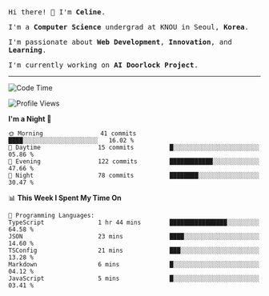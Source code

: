 <p><samp>Hi there! 👋 I'm <b>Celine</b>.</samp></p>
<p><samp>I'm a <b>Computer Science</b> undergrad at KNOU in Seoul, <b>Korea</b>.</samp></p>
<p><samp>I'm passionate about <b>Web Development</b>, <b>Innovation</b>, and <b>Learning</b>.</samp></p>
<p><samp>I'm currently working on <b>AI Doorlock Project</b>.</samp></p>
<hr>

<!--START_SECTION:celine-->
![Code Time](http://img.shields.io/badge/Code%20Time-57%20hrs%2017%20mins-blue)

![Profile Views](http://img.shields.io/badge/Profile%20Views-0-blue)

**I'm a Night 🦉** 

```text
🌞 Morning                41 commits          ████░░░░░░░░░░░░░░░░░░░░░   16.02 % 
🌆 Daytime                15 commits          █░░░░░░░░░░░░░░░░░░░░░░░░   05.86 % 
🌃 Evening                122 commits         ████████████░░░░░░░░░░░░░   47.66 % 
🌙 Night                  78 commits          ████████░░░░░░░░░░░░░░░░░   30.47 % 
```


📊 **This Week I Spent My Time On** 

```text
💬 Programming Languages: 
TypeScript               1 hr 44 mins        ████████████████░░░░░░░░░   64.58 % 
JSON                     23 mins             ████░░░░░░░░░░░░░░░░░░░░░   14.60 % 
TSConfig                 21 mins             ███░░░░░░░░░░░░░░░░░░░░░░   13.28 % 
Markdown                 6 mins              █░░░░░░░░░░░░░░░░░░░░░░░░   04.12 % 
JavaScript               5 mins              █░░░░░░░░░░░░░░░░░░░░░░░░   03.41 % 
```


<!--END_SECTION:celine-->
